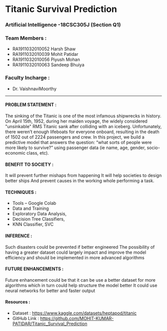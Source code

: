 # Titanic Survival Prediction
### Artificial Intelligence -18CSC305J (Section Q1)

### Team Members :
- RA1911032010052 Harsh Shaw
- RA1911032010039 Mohit Patidar
- RA1911032010056 Piyush Mohan
- RA1911032010063 Sandeep Bhuiya

### Faculty Incharge :
- Dr. VaishnaviMoorthy

---

#### PROBLEM STATEMENT :
The sinking of the Titanic is one of the most infamous 
shipwrecks in history. On April 15th, 1952, during her 
maiden voyage, the widely considered "unsinkable" RMS 
Titanic sank after colliding with an iceberg. 
Unfortunately, there weren’t enough lifeboats for 
everyone onboard, resulting in the death of 1502 out of 
2224 passengers and crew. In this project, we build a 
predictive model that answers the question: “what sorts 
of people were more likely to survive?” using passenger 
data (ie name, age, gender, socio-economic class, etc).


#### BENEFIT TO SOCIETY :
It will prevent further mishaps from happening
It will help societies to design better ships
And prevent causes in the working whole 
performing a task.

#### TECHNIQUES :

- Tools – Google Colab
- Data and Training 
- Exploratory Data Analysis,
- Decision Tree Classifiers, 
- KNN Classifier, SVC 

#### INFERENCE :
Such disasters could be prevented if better 
engineered
The possibility of having a greater dataset 
could largely impact and improve the model 
efficiency and should be implemented in more 
advanced algorithms

#### FUTURE ENHANCEMENTS :
Future enhancement could be that it can be use a 
better dataset for more algorithms which in turn 
could help structure the model better
It could use neural networks for better and faster 
output

#### Resources :

- Dataset : https://www.kaggle.com/datasets/heptapod/titanic
- GitHub Link : https://github.com/MOHIT-KUMAR-PATIDAR/Titanic_Survival_Prediction
